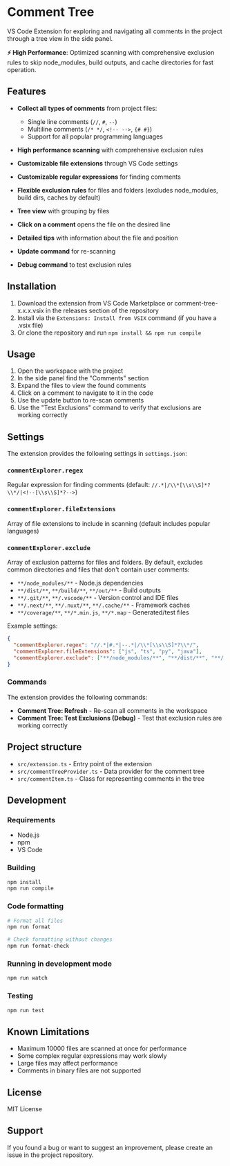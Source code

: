 # Comment Tree

VS Code Extension for exploring and navigating all comments in the project through a tree view in the side panel.

**⚡ High Performance**: Optimized scanning with comprehensive exclusion rules to skip node_modules, build outputs, and cache directories for fast operation.

## Features

- **Collect all types of comments** from project files:
  - Single line comments (`//`, `#`, `--`)
  - Multiline comments (`/* */`, `<!-- -->`, `{# #}`)
  - Support for all popular programming languages

- **High performance scanning** with comprehensive exclusion rules
- **Customizable file extensions** through VS Code settings
- **Customizable regular expressions** for finding comments
- **Flexible exclusion rules** for files and folders (excludes node_modules, build dirs, caches by default)
- **Tree view** with grouping by files
- **Click on a comment** opens the file on the desired line
- **Detailed tips** with information about the file and position
- **Update command** for re-scanning
- **Debug command** to test exclusion rules

## Installation

1. Download the extension from VS Code Marketplace or comment-tree-x.x.x.vsix in the releases section of the repository
2. Install via the `Extensions: Install from VSIX` command (if you have a .vsix file)
3. Or clone the repository and run `npm install && npm run compile`

## Usage

1. Open the workspace with the project
2. In the side panel find the "Comments" section
3. Expand the files to view the found comments
4. Click on a comment to navigate to it in the code
5. Use the update button to re-scan comments
6. Use the "Test Exclusions" command to verify that exclusions are working correctly

## Settings

The extension provides the following settings in `settings.json`:

### `commentExplorer.regex`

Regular expression for finding comments (default: `//.*|/\\*[\\s\\S]*?\\*/|<!--[\\s\\S]*?-->`)

### `commentExplorer.fileExtensions`

Array of file extensions to include in scanning (default includes popular languages)

### `commentExplorer.exclude`

Array of exclusion patterns for files and folders. By default, excludes common directories and files that don't contain user comments:

- `**/node_modules/**` - Node.js dependencies
- `**/dist/**`, `**/build/**`, `**/out/**` - Build outputs
- `**/.git/**`, `**/.vscode/**` - Version control and IDE files
- `**/.next/**`, `**/.nuxt/**`, `**/.cache/**` - Framework caches
- `**/coverage/**`, `**/*.min.js`, `**/*.map` - Generated/test files

Example settings:

```json
{
  "commentExplorer.regex": "//.*|#.*|--.*|/\\*[\\s\\S]*?\\*/",
  "commentExplorer.fileExtensions": ["js", "ts", "py", "java"],
  "commentExplorer.exclude": ["**/node_modules/**", "**/dist/**", "**/.git/**"]
}
```

### Commands

The extension provides the following commands:

- **Comment Tree: Refresh** - Re-scan all comments in the workspace
- **Comment Tree: Test Exclusions (Debug)** - Test that exclusion rules are working correctly

## Project structure

- `src/extension.ts` - Entry point of the extension
- `src/commentTreeProvider.ts` - Data provider for the comment tree
- `src/commentItem.ts` - Class for representing comments in the tree

## Development

### Requirements

- Node.js
- npm
- VS Code

### Building

```bash
npm install
npm run compile
```

### Code formatting

```bash
# Format all files
npm run format

# Check formatting without changes
npm run format-check
```

### Running in development mode

```bash
npm run watch
```

### Testing

```bash
npm run test
```

## Known Limitations

- Maximum 10000 files are scanned at once for performance
- Some complex regular expressions may work slowly
- Large files may affect performance
- Comments in binary files are not supported

## License

MIT License

## Support

If you found a bug or want to suggest an improvement, please create an issue in the project repository.
